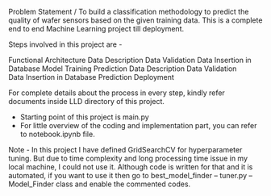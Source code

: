 Problem Statement /
To build a classification methodology to predict the quality of wafer sensors based on the given training data. 
This is a complete end to end Machine Learning project till deployment. 

Steps involved in this project are -

Functional Architecture
Data Description
Data Validation 
Data Insertion in Database
Model Training 
Prediction Data Description
Data Validation  
Data Insertion in Database 
Prediction 
Deployment

For complete details about the process in every step, kindly refer documents inside LLD directory of this project.

- Starting point of this project is main.py
- For little overview of the coding and implementation part, you can refer to notebook.ipynb file.

Note - In this project I have defined GridSearchCV for hyperparameter tuning. But due to time complexity and long processing time issue in my local machine, I could not use it.
Although code is written for that and it is automated, if you want to use it then go to best_model_finder – tuner.py – Model_Finder class and enable the commented codes.
